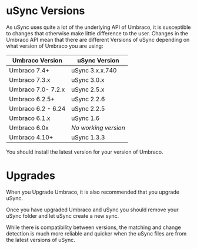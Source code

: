 # uSync Versions

As uSync uses quite a lot of the underlying API of Umbraco, it is susceptible to changes
that otherwise make little difference to the user. Changes in the Umbraco API mean that there are different Versions of uSync depending on what version of Umbraco you are using:  

| Umbraco Version    | uSync Version         
|--------------------|----------------------
| Umbraco 7.4+       | uSync 3.x.x.740      
| Umbraco 7.3.x      | uSync 3.0.x
| Umbraco 7.0- 7.2.x | uSync 2.5.x
| Umbraco 6.2.5+     | uSync 2.2.6
| Umbraco 6.2 - 6.24 | uSync 2.2.5
| Umbraco 6.1.x      | uSync 1.6
| Umbraco 6.0x       | *No working version*
| Umbraco 4.10+      | uSync 1.3.3 

You should install the latest version for your version of Umbraco.

# Upgrades 
When you Upgrade Umbraco, it is also recommended that you upgrade uSync. 

Once you have upgraded Umbraco and uSync you should remove your uSync 
folder and let uSync create a new sync. 

While there is compatibility between versions, the matching and change 
detection is much more reliable and quicker when the uSync files are 
from the latest versions of uSync. 

